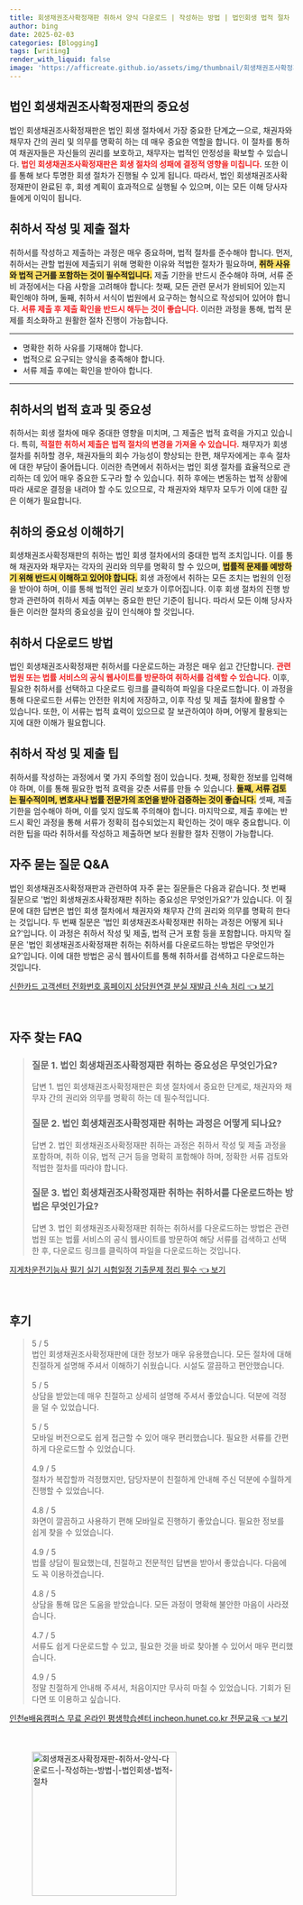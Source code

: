 ```yaml
---
title: 회생채권조사확정재판 취하서 양식 다운로드 | 작성하는 방법 | 법인회생 법적 절차
author: bing
date: 2025-02-03
categories: [Blogging]
tags: [writing]
render_with_liquid: false
image: 'https://afficreate.github.io/assets/img/thumbnail/회생채권조사확정재판-취하서-양식-다운로드-|-작성하는-방법-|-법인회생-법적-절차.webp'
---
```



<h2 id='법인_회생채권조사확정재판의_중요성'>법인 회생채권조사확정재판의 중요성</h2>

<p>법인 회생채권조사확정재판은 법인 회생 절차에서 가장 중요한 단계之一으로, 채권자와 채무자 간의 권리 및 의무를 명확히 하는 데 매우 중요한 역할을 합니다. 이 절차를 통하여 채권자들은 자신들의 권리를 보호하고, 채무자는 법적인 안정성을 확보할 수 있습니다. <b><span style="color: #ee2323;">법인 회생채권조사확정재판은 회생 절차의 성패에 결정적 영향을 미칩니다.</span></b> 또한 이를 통해 보다 투명한 회생 절차가 진행될 수 있게 됩니다. 따라서, 법인 회생채권조사확정재판이 완료된 후, 회생 계획이 효과적으로 실행될 수 있으며, 이는 모든 이해 당사자들에게 이익이 됩니다.</p>

<h2 id='취하서_작성_및_제출_절차'>취하서 작성 및 제출 절차</h2>

<p>취하서를 작성하고 제출하는 과정은 매우 중요하며, 법적 절차를 준수해야 합니다. 먼저, 취하서는 관할 법원에 제출되기 위해 명확한 이유와 적법한 절차가 필요하며, <b><span style="background-color: #ffe066;">취하 사유와 법적 근거를 포함하는 것이 필수적입니다.</span></b> 제출 기한을 반드시 준수해야 하며, 서류 준비 과정에서는 다음 사항을 고려해야 합니다: 첫째, 모든 관련 문서가 완비되어 있는지 확인해야 하며, 둘째, 취하서 서식이 법원에서 요구하는 형식으로 작성되어 있어야 합니다. <b><span style="color: #ee2323;">서류 제출 후 제출 확인을 반드시 해두는 것이 좋습니다.</span></b> 이러한 과정을 통해, 법적 문제를 최소화하고 원활한 절차 진행이 가능합니다.</p>

<hr />

<ul>
    <li>명확한 취하 사유를 기재해야 합니다.</li>
    <li>법적으로 요구되는 양식을 충족해야 합니다.</li>
    <li>서류 제출 후에는 확인을 받아야 합니다.</li>
</ul>

<hr />

<h2 id='취하서의_법적_효과_및_중요성'>취하서의 법적 효과 및 중요성</h2>

<p>취하서는 회생 절차에 매우 중대한 영향을 미치며, 그 제출은 법적 효력을 가지고 있습니다. 특히, <b><span style="color: #ee2323;">적절한 취하서 제출은 법적 절차의 변경을 가져올 수 있습니다.</span></b> 채무자가 회생 절차를 취하할 경우, 채권자들의 회수 가능성이 향상되는 한편, 채무자에게는 후속 절차에 대한 부담이 줄어듭니다. 이러한 측면에서 취하서는 법인 회생 절차를 효율적으로 관리하는 데 있어 매우 중요한 도구라 할 수 있습니다. 취하 후에는 변동하는 법적 상황에 따라 새로운 결정을 내려야 할 수도 있으므로, 각 채권자와 채무자 모두가 이에 대한 깊은 이해가 필요합니다.</p>

<h2 id='취하의_중요성_이해하기'>취하의 중요성 이해하기</h2>

<p>회생채권조사확정재판의 취하는 법인 회생 절차에서의 중대한 법적 조치입니다. 이를 통해 채권자와 채무자는 각자의 권리와 의무를 명확히 할 수 있으며, <b><span style="background-color: #ffe066;">법률적 문제를 예방하기 위해 반드시 이해하고 있어야 합니다.</span></b> 회생 과정에서 취하는 모든 조치는 법원의 인정을 받아야 하며, 이를 통해 법적인 권리 보호가 이루어집니다. 이후 회생 절차의 진행 방향과 관련하여 취하서 제출 여부는 중요한 판단 기준이 됩니다. 따라서 모든 이해 당사자들은 이러한 절차의 중요성을 깊이 인식해야 할 것입니다.</p>

<h2 id='취하서_다운로드_방법'>취하서 다운로드 방법</h2>

<p>법인 회생채권조사확정재판 취하서를 다운로드하는 과정은 매우 쉽고 간단합니다. <b><span style="color: #ee2323;">관련 법원 또는 법률 서비스의 공식 웹사이트를 방문하여 취하서를 검색할 수 있습니다.</span></b> 이후, 필요한 취하서를 선택하고 다운로드 링크를 클릭하여 파일을 다운로드합니다. 이 과정을 통해 다운로드한 서류는 안전한 위치에 저장하고, 이후 작성 및 제출 절차에 활용할 수 있습니다. 또한, 이 서류는 법적 효력이 있으므로 잘 보관하여야 하며, 어떻게 활용되는지에 대한 이해가 필요합니다.</p>

<h2 id='취하서_작성_및_제출_팁'>취하서 작성 및 제출 팁</h2>

<p>취하서를 작성하는 과정에서 몇 가지 주의할 점이 있습니다. 첫째, 정확한 정보를 입력해야 하며, 이를 통해 필요한 법적 효력을 갖춘 서류를 만들 수 있습니다. <b><span style="background-color: #ffe066;">둘째, 서류 검토는 필수적이며, 변호사나 법률 전문가의 조언을 받아 검증하는 것이 좋습니다.</span></b> 셋째, 제출 기한을 엄수해야 하며, 이를 잊지 않도록 주의해야 합니다. 마지막으로, 제출 후에는 반드시 확인 과정을 통해 서류가 정확히 접수되었는지 확인하는 것이 매우 중요합니다. 이러한 팁을 따라 취하서를 작성하고 제출하면 보다 원활한 절차 진행이 가능합니다.</p>

<h2 id='자주_묻는_질문_QNA'>자주 묻는 질문 Q&A</h2>

<p>법인 회생채권조사확정재판과 관련하여 자주 묻는 질문들은 다음과 같습니다. 첫 번째 질문으로 '법인 회생채권조사확정재판 취하는 중요성은 무엇인가요?'가 있습니다. 이 질문에 대한 답변은 법인 회생 절차에서 채권자와 채무자 간의 권리와 의무를 명확히 한다는 것입니다. 두 번째 질문은 '법인 회생채권조사확정재판 취하는 과정은 어떻게 되나요?'입니다. 이 과정은 취하서 작성 및 제출, 법적 근거 포함 등을 포함합니다. 마지막 질문은 '법인 회생채권조사확정재판 취하는 취하서를 다운로드하는 방법은 무엇인가요?'입니다. 이에 대한 방법은 공식 웹사이트를 통해 취하서를 검색하고 다운로드하는 것입니다.</p>


<p><a class="click-button" title="신한카드 고객센터 전화번호 홈페이지 상담원연결 분실 재발급 신속 처리" href="https://afficreate.github.io/posts/%EC%8B%A0%ED%95%9C%EC%B9%B4%EB%93%9C-%EA%B3%A0%EA%B0%9D%EC%84%BC%ED%84%B0-%EC%A0%84%ED%99%94%EB%B2%88%ED%98%B8-%ED%99%88%ED%8E%98%EC%9D%B4%EC%A7%80-%EC%83%81%EB%8B%B4%EC%9B%90%EC%97%B0%EA%B2%B0-%EB%B6%84%EC%8B%A4-%EC%9E%AC%EB%B0%9C%EA%B8%89-%EC%8B%A0%EC%86%8D-%EC%B2%98%EB%A6%AC/" rel="dofollow">신한카드 고객센터 전화번호 홈페이지 상담원연결 분실 재발급 신속 처리 👈 보기</a></p><br>
<h2 id='자주_찾는_FAQ'>자주 찾는 FAQ</h2>
<div itemscope="" itemtype="https://schema.org/FAQPage">
<blockquote>
<div itemscope="" itemprop="mainEntity" itemtype="https://schema.org/Question">
<h3 itemprop="name">질문 1. 법인 회생채권조사확정재판 취하는 중요성은 무엇인가요?</h3>
<div itemscope="" itemprop="acceptedAnswer" itemtype="https://schema.org/Answer">
<span itemprop="text">
<p>답변 1. 법인 회생채권조사확정재판은 회생 절차에서 중요한 단계로, 채권자와 채무자 간의 권리와 의무를 명확히 하는 데 필수적입니다.</p>
</span>
</div>
</div>
<div itemscope="" itemprop="mainEntity" itemtype="https://schema.org/Question">
<h3 itemprop="name">질문 2. 법인 회생채권조사확정재판 취하는 과정은 어떻게 되나요?</h3>
<div itemscope="" itemprop="acceptedAnswer" itemtype="https://schema.org/Answer">
<span itemprop="text">
<p>답변 2. 법인 회생채권조사확정재판 취하는 과정은 취하서 작성 및 제출 과정을 포함하며, 취하 이유, 법적 근거 등을 명확히 포함해야 하며, 정확한 서류 검토와 적법한 절차를 따라야 합니다.</p>
</span>
</div>
</div>
<div itemscope="" itemprop="mainEntity" itemtype="https://schema.org/Question">
<h3 itemprop="name">질문 3. 법인 회생채권조사확정재판 취하는 취하서를 다운로드하는 방법은 무엇인가요?</h3>
<div itemscope="" itemprop="acceptedAnswer" itemtype="https://schema.org/Answer">
<span itemprop="text">
<p>답변 3. 법인 회생채권조사확정재판 취하는 취하서를 다운로드하는 방법은 관련 법원 또는 법률 서비스의 공식 웹사이트를 방문하여 해당 서류를 검색하고 선택한 후, 다운로드 링크를 클릭하여 파일을 다운로드하는 것입니다.</p>
</span>
</div>
</div>
</blockquote>
</div>
<p><a class="click-button" title="지게차운전기능사 필기 실기 시험일정 기출문제 정리 필수" href="https://afficreate.github.io/posts/%EC%A7%80%EA%B2%8C%EC%B0%A8%EC%9A%B4%EC%A0%84%EA%B8%B0%EB%8A%A5%EC%82%AC-%ED%95%84%EA%B8%B0-%EC%8B%A4%EA%B8%B0-%EC%8B%9C%ED%97%98%EC%9D%BC%EC%A0%95-%EA%B8%B0%EC%B6%9C%EB%AC%B8%EC%A0%9C-%EC%A0%95%EB%A6%AC-%ED%95%84%EC%88%98/" rel="dofollow">지게차운전기능사 필기 실기 시험일정 기출문제 정리 필수 👈 보기</a></p><br>
<h2 id='후기'>후기</h2>
<div itemscope itemtype="https://schema.org/Product">
  <blockquote>
  <div itemprop="review" itemscope itemtype="https://schema.org/Review">
      <div itemprop="reviewRating" itemscope itemtype="https://schema.org/Rating"> <span itemprop="ratingValue">5</span> / <span itemprop="bestRating">5</span> </div>
      <span itemprop="reviewBody">법인 회생채권조사확정재판에 대한 정보가 매우 유용했습니다. 모든 절차에 대해 친절하게 설명해 주셔서 이해하기 쉬웠습니다. 시설도 깔끔하고 편안했습니다.</span>
  </div>
  <br>
  <div itemprop="review" itemscope itemtype="https://schema.org/Review">
      <div itemprop="reviewRating" itemscope itemtype="https://schema.org/Rating"> <span itemprop="ratingValue">5</span> / <span itemprop="bestRating">5</span> </div>
      <span itemprop="reviewBody">상담을 받았는데 매우 친절하고 상세히 설명해 주셔서 좋았습니다. 덕분에 걱정을 덜 수 있었습니다.</span>
  </div>
  <br>
  <div itemprop="review" itemscope itemtype="https://schema.org/Review">
      <div itemprop="reviewRating" itemscope itemtype="https://schema.org/Rating"> <span itemprop="ratingValue">5</span> / <span itemprop="bestRating">5</span> </div>
      <span itemprop="reviewBody">모바일 버전으로도 쉽게 접근할 수 있어 매우 편리했습니다. 필요한 서류를 간편하게 다운로드할 수 있었습니다.</span>
  </div>
  <br>
  <div itemprop="review" itemscope itemtype="https://schema.org/Review">
      <div itemprop="reviewRating" itemscope itemtype="https://schema.org/Rating"> <span itemprop="ratingValue">4.9</span> / <span itemprop="bestRating">5</span> </div>
      <span itemprop="reviewBody">절차가 복잡할까 걱정했지만, 담당자분이 친절하게 안내해 주신 덕분에 수월하게 진행할 수 있었습니다.</span>
  </div>
  <br>
  <div itemprop="review" itemscope itemtype="https://schema.org/Review">
      <div itemprop="reviewRating" itemscope itemtype="https://schema.org/Rating"> <span itemprop="ratingValue">4.8</span> / <span itemprop="bestRating">5</span> </div>
      <span itemprop="reviewBody">화면이 깔끔하고 사용하기 편해 모바일로 진행하기 좋았습니다. 필요한 정보를 쉽게 찾을 수 있었습니다.</span>
  </div>
  <br>
  <div itemprop="review" itemscope itemtype="https://schema.org/Review">
      <div itemprop="reviewRating" itemscope itemtype="https://schema.org/Rating"> <span itemprop="ratingValue">4.9</span> / <span itemprop="bestRating">5</span> </div>
      <span itemprop="reviewBody">법률 상담이 필요했는데, 친절하고 전문적인 답변을 받아서 좋았습니다. 다음에도 꼭 이용하겠습니다.</span>
  </div>
  <br>
  <div itemprop="review" itemscope itemtype="https://schema.org/Review">
      <div itemprop="reviewRating" itemscope itemtype="https://schema.org/Rating"> <span itemprop="ratingValue">4.8</span> / <span itemprop="bestRating">5</span> </div>
      <span itemprop="reviewBody">상담을 통해 많은 도움을 받았습니다. 모든 과정이 명확해 불안한 마음이 사라졌습니다.</span>
  </div>
  <br>
  <div itemprop="review" itemscope itemtype="https://schema.org/Review">
      <div itemprop="reviewRating" itemscope itemtype="https://schema.org/Rating"> <span itemprop="ratingValue">4.7</span> / <span itemprop="bestRating">5</span> </div>
      <span itemprop="reviewBody">서류도 쉽게 다운로드할 수 있고, 필요한 것을 바로 찾아볼 수 있어서 매우 편리했습니다.</span>
  </div>
  <br>
  <div itemprop="review" itemscope itemtype="https://schema.org/Review">
      <div itemprop="reviewRating" itemscope itemtype="https://schema.org/Rating"> <span itemprop="ratingValue">4.9</span> / <span itemprop="bestRating">5</span> </div>
      <span itemprop="reviewBody">정말 친절하게 안내해 주셔서, 처음이지만 무사히 마칠 수 있었습니다. 기회가 된다면 또 이용하고 싶습니다.</span>
  </div>
  </blockquote>
</div>
<p><a class="click-button" title="인천e배움캠퍼스 무료 온라인 평생학습센터 incheon.hunet.co.kr 전문교육" href="https://afficreate.github.io/posts/%EC%9D%B8%EC%B2%9Ce%EB%B0%B0%EC%9B%80%EC%BA%A0%ED%8D%BC%EC%8A%A4-%EB%AC%B4%EB%A3%8C-%EC%98%A8%EB%9D%BC%EC%9D%B8-%ED%8F%89%EC%83%9D%ED%95%99%EC%8A%B5%EC%84%BC%ED%84%B0-incheon.hunet.co.kr-%EC%A0%84%EB%AC%B8%EA%B5%90%EC%9C%A1/" rel="dofollow">인천e배움캠퍼스 무료 온라인 평생학습센터 incheon.hunet.co.kr 전문교육 👈 보기</a></p><br>
<figure class="image"><img src="https://afficreate.github.io/assets/img/thumbnail/회생채권조사확정재판-취하서-양식-다운로드-|-작성하는-방법-|-법인회생-법적-절차.webp" alt="회생채권조사확정재판-취하서-양식-다운로드-|-작성하는-방법-|-법인회생-법적-절차" width="256" height="256"></figure>
